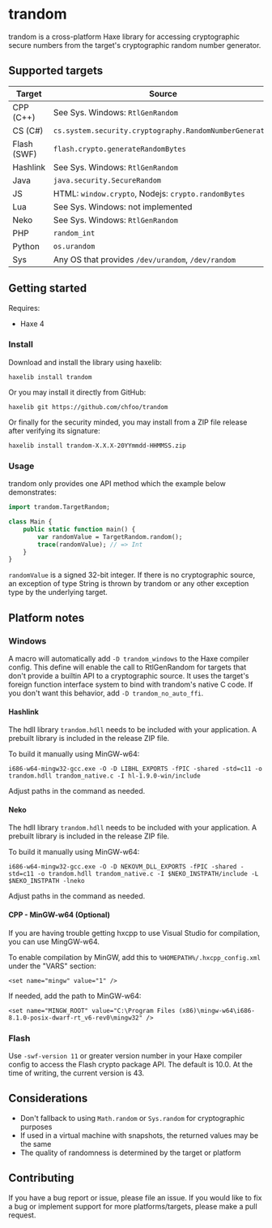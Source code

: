 # trandom

trandom is a cross-platform Haxe library for accessing cryptographic secure numbers from the target's cryptographic random number generator.

## Supported targets

| Target | Source |
|--------|--------|
| CPP (C++) | See Sys. Windows: `RtlGenRandom` |
| CS (C#) | `cs.system.security.cryptography.RandomNumberGenerator` |
| Flash (SWF) | `flash.crypto.generateRandomBytes` |
| Hashlink |See Sys. Windows: `RtlGenRandom` |
| Java | `java.security.SecureRandom` |
| JS | HTML: `window.crypto`, Nodejs: `crypto.randomBytes` |
| Lua | See Sys. Windows: not implemented |
| Neko | See Sys. Windows: `RtlGenRandom` |
| PHP | `random_int` |
| Python | `os.urandom` |
| Sys | Any OS that provides `/dev/urandom`, `/dev/random` |

## Getting started

Requires:

* Haxe 4

### Install

Download and install the library using haxelib:

    haxelib install trandom

Or you may install it directly from GitHub:

    haxelib git https://github.com/chfoo/trandom

Or finally for the security minded, you may install from a ZIP file release after verifying its signature:

    haxelib install trandom-X.X.X-20YYmmdd-HHMMSS.zip

### Usage

trandom only provides one API method which the example below demonstrates:

```haxe
import trandom.TargetRandom;

class Main {
    public static function main() {
        var randomValue = TargetRandom.random();
        trace(randomValue); // => Int
    }
}
```

`randomValue` is a signed 32-bit integer. If there is no cryptographic source, an exception of type String is thrown by trandom or any other exception type by the underlying target.

## Platform notes

### Windows

A macro will automatically add `-D trandom_windows` to the Haxe compiler config. This define will enable the call to RtlGenRandom for targets that don't provide a builtin API to a cryptographic source. It uses the target's foreign function interface system to bind with trandom's native C code. If you don't want this behavior, add `-D trandom_no_auto_ffi`.

#### Hashlink

The hdll library `trandom.hdll` needs to be included with your application. A prebuilt library is included in the release ZIP file.

To build it manually using MinGW-w64:

    i686-w64-mingw32-gcc.exe -O -D LIBHL_EXPORTS -fPIC -shared -std=c11 -o trandom.hdll trandom_native.c -I hl-1.9.0-win/include

Adjust paths in the command as needed.

#### Neko

The hdll library `trandom.hdll` needs to be included with your application. A prebuilt library is included in the release ZIP file.

To build it manually using MinGW-w64:

    i686-w64-mingw32-gcc.exe -O -D NEKOVM_DLL_EXPORTS -fPIC -shared -std=c11 -o trandom.hdll trandom_native.c -I $NEKO_INSTPATH/include -L $NEKO_INSTPATH -lneko

Adjust paths in the command as needed.

#### CPP - MinGW-w64 (Optional)

If you are having trouble getting hxcpp to use Visual Studio for compilation, you can use MingGW-w64.

To enable compilation by MinGW, add this to `%HOMEPATH%/.hxcpp_config.xml` under the "VARS" section:

    <set name="mingw" value="1" />

If needed, add the path to MinGW-w64:

    <set name="MINGW_ROOT" value="C:\Program Files (x86)\mingw-w64\i686-8.1.0-posix-dwarf-rt_v6-rev0\mingw32" />

### Flash

Use `-swf-version 11` or greater version number in your Haxe compiler config to access the Flash crypto package API. The default is 10.0. At the time of writing, the current version is 43.

## Considerations

* Don't fallback to using `Math.random` or `Sys.random` for cryptographic purposes
* If used in a virtual machine with snapshots, the returned values may be the same
* The quality of randomness is determined by the target or platform

## Contributing

If you have a bug report or issue, please file an issue. If you would like to fix a bug or implement support for more platforms/targets, please make a pull request.
